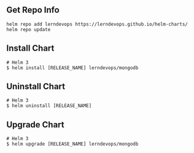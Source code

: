 ## Get Repo Info

```console
helm repo add lerndevops https://lerndevops.github.io/helm-charts/
helm repo update
```

## Install Chart

```console
# Helm 3
$ helm install [RELEASE_NAME] lerndevops/mongodb
```

## Uninstall Chart

```console
# Helm 3
$ helm uninstall [RELEASE_NAME]
```

## Upgrade Chart

```console
# Helm 3
$ helm upgrade [RELEASE_NAME] lerndevops/mongodb
```

